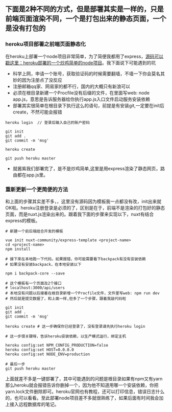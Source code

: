 
## 下面是2种不同的方式，但是部署其实是一样的，只是前端页面渲染不同，一个是打包出来的静态页面，一个是没有打包的

### heroku项目部署之前端页面静态化
在heroku上部署一个node项目非常简单，为了简便我都用了express，[源码可以戳这里：heroku部署的一个炒鸡简单的node项目](https://github.com/44021987/js-node-study/tree/master/example/node/lesson09%20heroku%E9%83%A8%E7%BD%B2)。我下面说下可能遇到的坑  
- 科学上网，申请一个账号，获取验证码的时候需要翻墙，不墙一下你会莫名其妙的因为注册点了没反应
- 注册邮箱qq家、网易家的都不行，国内的大概只有新浪可以
- 必须在根目录新建一个Procfile没有后缀的文件，在里面写web: node app.js，意思是告诉服务器给你执行app.js入口文件启动服务安装依赖
- 部署其实很简单在根目录下执行这么的语句，前提是有安装git,一定要在init后create，不然可能会报错
```
heroku login  // 登录后输入自己的账户密码

git init
git add .
git commit -m 'msg'

heroku create

git push heroku master

```
- 就酱紫我们部署完了，是不是炒鸡简单,这里是用express渲染了静态网页，路由都在app.js里。  

### 重新更新一个更简便的方法
和上面的步骤其实差不多，，这里没有源码因为模板我一点都没有改，init出来就OK啦。heroku注册登录是必须的了，区别是在于，前端不是渲染的打包好的静态页面，而是nuxt.js渲染出来的。跟着我下面的步骤来实现以下，nuxt有结合express的模板。

```
# 新建一个前后端结合开发的模板

vue init nuxt-community/express-template <project-name>
cd <project-name> 
npm install

# 接下来在本地跑一下代码，如果报错，你可能需要看下backpack有没有安装依赖
# 如果没有安装backpack，在本地安装以下

npm i backpack-core --save

# 这个模板有一个页面及2个接口
# localhost:3000/api/users
# 本地没有问题以后接着在根目录新增一个Procfile文件，文件里写web: npm run dev
# 然后就是提交数据了，和上面一样,但多了一个步骤，跟着我敲代码啦

git init
git add .
git commit -m 'msg'

heroku create # 这一步确保你已经登录了，没有登录请先执行heroku login

# 这一步很关键呀，告诉heroku安装依赖，以生产模式运行，绑定主机

heroku config:set NPM_CONFIG_PRODUCTION=false
heroku config:set HOST=0.0.0.0
heroku config:set NODE_ENV=production

# 最后一步
git push heroku master

```
上面就差不多是一键部署了，其中可能遇到的问题是根目录如果有npm又有yarn那么heroku就会报错告诉你删掉一个，因为他不知道用哪一个安装依赖，你把yarn.lock文件删除即可。heroku官网也有教程，还可以打印信息，错误日志什么的，也可以看看。至此部署node项目差不多就很熟练了，如果后面有时间我会加上接入远程数据库的笔记。